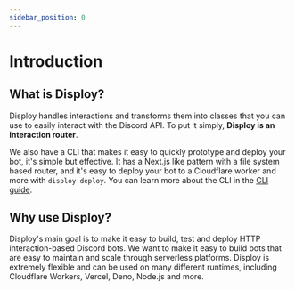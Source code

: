 ```yaml
---
sidebar_position: 0
---
```


# Introduction

<!-- :::warning

We're still in development, and packages are published to npm every 12 hours to the `@dev` tag. You can view our [v1.0.0 milestone](https://github.com/Disploy/disploy/milestone/1) to see what features are planned for the first release and their current status.

:::

Disploy is a flexible router for building HTTP interaction-based Discord bots with ease. It's designed to make it easy to build, test and deploy Discord bots. You can learn more on our GitHub [README](https://github.com/Disploy/disploy#readme).

This guide will walk you through the basics of Disploy, we recommend reading it from top to bottom. If you have any questions, feel free to ask in our [Discord server](https://discord.gg/E3z8MDnTWn). -->

## What is Disploy?

Disploy handles interactions and transforms them into classes that you can use to easily interact with the Discord API. To put it simply, **Disploy is an interaction router**.

We also have a CLI that makes it easy to quickly prototype and deploy your bot, it's simple but effective. It has a Next.js like pattern with a file system based router, and it's easy to deploy your bot to a Cloudflare worker and more with `disploy deploy`. You can learn more about the CLI in the [CLI guide](/docs/category/cli-framework).

## Why use Disploy?

Disploy's main goal is to make it easy to build, test and deploy HTTP interaction-based Discord bots. We want to make it easy to build bots that are easy to maintain and scale through serverless platforms. Disploy is extremely flexible and can be used on many different runtimes, including Cloudflare Workers, Vercel, Deno, Node.js and more.
